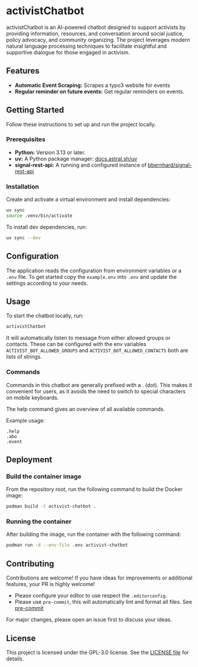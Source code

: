 # activistChatbot

activistChatbot is an AI-powered chatbot designed to support activists by providing information, resources, and conversation around social justice, policy advocacy, and community organizing. The project leverages modern natural language processing techniques to facilitate insightful and supportive dialogue for those engaged in activism.

## Features

- **Automatic Event Scraping:** Scrapes a typo3 website for events
- **Regular reminder on future events:** Get regular reminders on events.

## Getting Started

Follow these instructions to set up and run the project locally.

### Prerequisites

- **Python:** Version 3.13 or later.
- **uv:** A Python package manager: [docs.astral.sh/uv](https://docs.astral.sh/uv/)
- **signal-rest-api:** A running and configured instance of [bbernhard/signal-rest-api](https://github.com/bbernhard/signal-cli-rest-api/)

### Installation

Create and activate a virtual environment and install dependencies:

```bash
uv sync
source .venv/bin/activate
```

To install dev dependencies, run:

```bash
uv sync --dev
```

## Configuration

The application reads the configuration from environment variables or a `.env` file.
To get started copy the `example.env` into `.env` and update the settings according to your needs.

## Usage

To start the chatbot locally, run:

```bash
activistChatbot
```

It will automatically listen to message from either allowed groups or contacts. These can be configured with the env variables `ACTIVIST_BOT_ALLOWED_GROUPS` and `ACTIVIST_BOT_ALLOWED_CONTACTS` both are lists of strings.

### Commands

Commands in this chatbot are generally prefixed with a . (dot). This makes it convenient for users, as it avoids the need to switch to special characters on mobile keyboards.

The help command gives an overview of all available commands.

Example usage:

```text
.help
.abo
.event
```

## Deployment

### Build the container image

From the repository root, run the following command to build the Docker image:

```bash
podman build -t activist-chatbot .
```

### Running the container

After building the image, run the container with the following command:

```bash
podman run -d --env-file .env activist-chatbot
```

## Contributing

Contributions are welcome! If you have ideas for improvements or additional features, your PR is highly welcome!

- Please configure your editor to use respect the `.editorconfig`.
- Please use `pre-commit`, this will automatically lint and format all files. See [pre-commit](https://pre-commit.com/)

For major changes, please open an issue first to discuss your ideas.

## License

This project is licensed under the GPL-3.0 license. See the [LICENSE file](LICENSE) for details.
